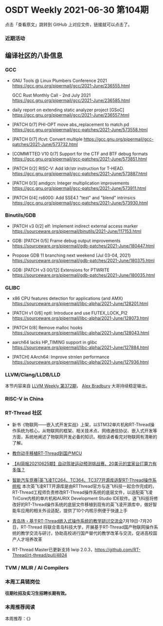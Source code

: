 # OSDT Weekly 2021-06-30 第104期

点击「查看原文」跳转到 GitHub 上对应文件，链接就可以点击了。

### 近期活动

## 编译社区的八卦信息

### GCC

- GNU Tools @ Linux Plumbers Conference 2021
  https://gcc.gnu.org/pipermail/gcc/2021-June/236555.html

  GCC Rust Monthly Call - 2nd July 2021
  https://gcc.gnu.org/pipermail/gcc/2021-June/236585.html

- daily report on extending static analyzer project [GSoC]
  https://gcc.gnu.org/pipermail/gcc/2021-June/236557.html

- [PATCH 0/7] PHI-OPT move abs_replacement to match.pd
  https://gcc.gnu.org/pipermail/gcc-patches/2021-June/573558.html

- [PATCH 0/7] ifcvt: Convert multiple
  https://gcc.gnu.org/pipermail/gcc-patches/2021-June/573732.html

- [COMMITTED V10 0/7] Support for the CTF and BTF debug formats
  https://gcc.gnu.org/pipermail/gcc-patches/2021-June/573851.html

- [PATCH 0/2] RISC-V: Add ldr/str instruction for T-HEAD.
  https://gcc.gnu.org/pipermail/gcc-patches/2021-June/573887.html

- [PATCH 0/3] amdgcn: Integer multiplication improvements
  https://gcc.gnu.org/pipermail/gcc-patches/2021-June/573911.html

- [PATCH 0/4] rs6000: Add SSE4.1 "test" and "blend" intrinsics
  https://gcc.gnu.org/pipermail/gcc-patches/2021-June/573930.html

### Binutils/GDB

- [PATCH v3 0/2] elf: Implement indirect external access marker
  https://sourceware.org/pipermail/binutils/2021-June/117153.html

- GDB: [PATCH 0/5] Frame debug output improvements
  https://sourceware.org/pipermail/gdb-patches/2021-June/180447.html

- Propose GDB 11 branching next weekend (Jul 03-04, 2021)
  https://sourceware.org/pipermail/gdb-patches/2021-June/180375.html

- GDB: [PATCH v3 00/12] Extensions for PTWRITE
  https://sourceware.org/pipermail/gdb-patches/2021-June/180035.html

### GLIBC

- x86 CPU features detection for applications (and AMX)
  https://sourceware.org/pipermail/libc-alpha/2021-June/128201.html

- [PATCH v1 0/6] nptl: Introduce and use FUTEX_LOCK_PI2
  https://sourceware.org/pipermail/libc-alpha/2021-June/128073.html

- [PATCH 0/8] Remove malloc hooks
  https://sourceware.org/pipermail/libc-alpha/2021-June/128043.html

- aarch64 lacks HP_TIMING support in glibc
  https://sourceware.org/pipermail/libc-alpha/2021-June/127884.html

- [PATCH] AArch64: Improve strnlen performance
  https://sourceware.org/pipermail/libc-alpha/2021-June/127936.html

### LLVM/Clang/LLDB/LLD

本节内容来自 [LLVM Weekly 第372期](http://llvmweekly.org/issue/372)，
[Alex Bradbury](https://www.linkedin.com/in/alex-bradbury/) 大哥持续稳定输出。

### RISC-V in China

### RT-Thread 社区
- 新书《物联网——嵌入式开发实战》上架，以STM32单片机和RT-Thread操作系统为核心，从物联网的框架、相关技术点、网络通信协议、嵌入式开发等方面，系统地阐述了物联网开发必备的知识。相信读者看完对物联网有清晰的了解。

- [教你动手移植RT-Thread到国产MCU](https://mp.weixin.qq.com/s/-_3oadFkca0az6aALDZMZQ)
- [【AI简报20210625期】自动驾驶运动预测挑战赛、20美元的宜家台灯算力有多强？](https://mp.weixin.qq.com/s/vK7ewNYIWk4zPzvsAzI2mA)

- [智能汽车竞赛|英飞凌TC264、TC364、TC377开源库适配RT-Thread操作系统啦](https://mp.weixin.qq.com/s/XBt-7mBlDo5Jl05CseOtzQ) 本次英飞凌RTT开源库是由RTThread官方与逐飞科技一起合作完成的，RT-Thread工程师负责修改RT-Thread操作系统的底层文件，以适配英飞凌TriCore内核的单片机和AURIX Development Studio IDE软件。逐飞科技将修改好的RT-Thread操作系统的底层文件移植到现有的英飞凌开源库中，做好智能车应用的相关外设适配，提供了10个内核示例便于快速上手

- [青岛场・基于RT-Thread嵌入式操作系统的教学研讨交流会](https://mp.weixin.qq.com/s/MudCrsZsBFj_Ot0gTMoj8g)7月19日-7月20日，RT-Thread 将联合青岛科技大学，开展基于RT-Thread国产物联网操作系统的教学交流与研讨，协助高校进行国产替代的教学改革与交流，促进高校国产人才培养改革

- RT-Thread Master已更新支持 lwip 2.0.3，https://github.com/RT-Thread/rt-thread/pull/4824

### TVM / MLIR / AI Compilers

### 本周工具链岗位

**往期社招及实习生招聘长期有效。**

### 本周推荐阅读

本周推荐：《》
